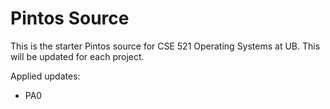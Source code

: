 # Pintos Source

This is the starter Pintos source for CSE 521 Operating Systems at UB. This will be updated for each project.

Applied updates:
- PA0

